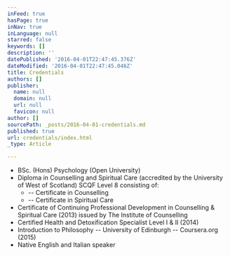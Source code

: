 ```yaml
---
inFeed: true
hasPage: true
inNav: true
inLanguage: null
starred: false
keywords: []
description: ''
datePublished: '2016-04-01T22:47:45.376Z'
dateModified: '2016-04-01T22:47:45.046Z'
title: Credentials
authors: []
publisher:
  name: null
  domain: null
  url: null
  favicon: null
author: []
sourcePath: _posts/2016-04-01-credentials.md
published: true
url: credentials/index.html
_type: Article

---
```

* BSc. (Hons) Psychology (Open University)
* Diploma in Counselling and Spiritual Care (accredited by the University of West of Scotland) SCQF Level 8 consisting of:
  * -- Certificate in Counselling
  * -- Certificate in Spiritual Care
* Certificate of Continuing Professional Development in Counselling & Spiritual Care (2013) issued by The Institute of Counselling
* Certified Health and Detoxification Specialist Level I & II (2014)
* Introduction to Philosophy -- University of Edinburgh -- Coursera.org (2015)
* Native English and Italian speaker